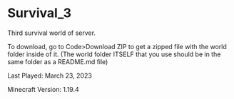 # Survival_3
Third survival world of server.

To download, go to Code>Download ZIP to get a zipped file with the world folder inside of it. (The world folder ITSELF that you use should be in the same folder as a README.md file)

Last Played: March 23, 2023

Minecraft Version: 1.19.4
